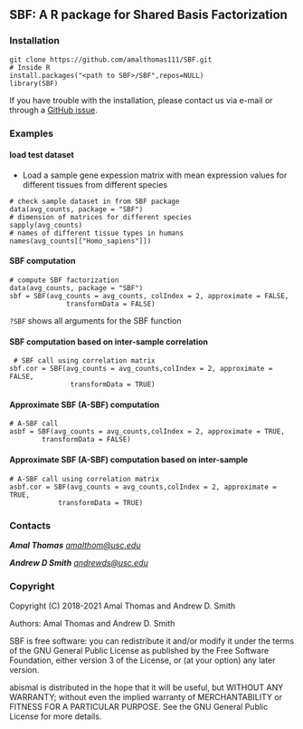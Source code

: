 ## SBF: A R package for **S**hared **B**asis **F**actorization 

### Installation
```
git clone https://github.com/amalthomas111/SBF.git
# Inside R
install.packages("<path to SBF>/SBF",repos=NULL)
library(SBF)
```

If you have trouble with the installation, please contact us via e-mail or
through a [GitHub issue](https://github.com/amalthomas111/issues).

### Examples

#### load test dataset

- Load a sample gene expession matrix with mean expression values for different
tissues from different species

```
# check sample dataset in from SBF package
data(avg_counts, package = "SBF")
# dimension of matrices for different species
sapply(avg_counts)
# names of different tissue types in humans
names(avg_counts[["Homo_sapiens"]])
```

#### SBF computation

```
# compute SBF factorization
data(avg_counts, package = "SBF")
sbf = SBF(avg_counts = avg_counts, colIndex = 2, approximate = FALSE,
              transformData = FALSE)
```
`?SBF` shows all arguments for the SBF function

#### SBF computation based on inter-sample correlation

```
 # SBF call using correlation matrix
sbf.cor = SBF(avg_counts = avg_counts,colIndex = 2, approximate = FALSE,
               transformData = TRUE)
```

#### Approximate SBF (A-SBF) computation

```
# A-SBF call
asbf = SBF(avg_counts = avg_counts,colIndex = 2, approximate = TRUE,
        transformData = FALSE)
````

#### Approximate SBF (A-SBF) computation based on inter-sample

````
# A-SBF call using correlation matrix
asbf.cor = SBF(avg_counts = avg_counts,colIndex = 2, approximate = TRUE,
            transformData = TRUE)
````

### Contacts ###

***Amal Thomas*** *amalthom@usc.edu*

***Andrew D Smith*** *andrewds@usc.edu*


### Copyright ###

Copyright (C) 2018-2021  Amal Thomas and Andrew D. Smith

Authors: Amal Thomas and Andrew D. Smith

SBF is free software: you can redistribute it and/or modify it under
the terms of the GNU General Public License as published by the Free
Software Foundation, either version 3 of the License, or (at your
option) any later version.

abismal is distributed in the hope that it will be useful, but WITHOUT
ANY WARRANTY; without even the implied warranty of MERCHANTABILITY or
FITNESS FOR A PARTICULAR PURPOSE.  See the GNU General Public License
for more details.
